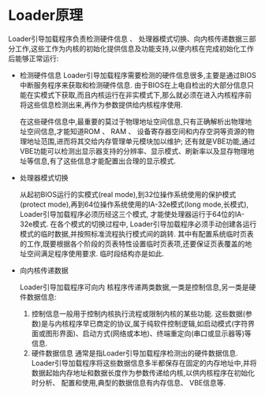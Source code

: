 # Loader原理
Loader引导加载程序负责检测硬件信息 、 处理器模式切换、向内核传递数据三部分工作,这些工作为内核的初始化提供信息及功能支持,以便内核在完成初始化工作后能够正常运行:

- 检测硬件信息
    Loader引导加载程序需要检测的硬件信息很多,主要是通过BIOS 中断服务程序来获取和检测硬件信息. 由于BIOS在上电自检出的大部分信息只能在实模式下获取,而且内核运行在非实模式下,那么就必须在进入内核程序前将这些信息检测出来,再作为参数提供给内核程序使用.
    
    在这些硬件信息中,最重要的莫过于物理地址空间信息,只有正确解析出物理地址空间信息,才能知道ROM 、 RAM 、 设备寄存器空间和内存空洞等资源的物理地址范围,进而将其交给内存管理单元模块加以维护; 还有就是VBE功能,通过VBE功能可以检测出显示器支持的分辨率、显示模式、刷新率以及显存物理地址等信息,有了这些信息才能配置出合理的显示模式.
- 处理器模式切换

    从起初BIOS运行的实模式(real mode),到32位操作系统使用的保护模式(protect mode),再到64位操作系统使用的IA-32e模式(long mode,长模式), Loader引导加载程序必须历经这三个模式, 才能使处理器运行于64位的IA-32e模式. 在各个模式的切换过程中, Loader引导加载程序必须手动创建各运行模式的临时数据,并按照标准流程执行模式间的跳转. 其中有配置系统临时页表的工作,既要根据各个阶段的页表特性设置临时页表项,还要保证页表覆盖的地址空间满足程序使用要求. 临时段结构亦是如此.
- 向内核传递数据

    Loader引导加载程序可向内 核程序传递两类数据,一类是控制信息,另一类是硬件数据信息:
    1. 控制信息一般用于控制内核执行流程或限制内核的某些功能. 这些数据(参数)是与内核程序早已商定的协议,属于纯软件控制逻辑,如启动模式(字符界面或图形界面)、启动方式(网络或本地)、终端重定向(串口或显示器等)等信息.
    1. 硬件数据信息 通常是指Loader引导加载程序检测出的硬件数据信息. Loader引导加载程序将这些数据信息多半都保存在固定的内存地址中,并将数据起始内存地址和数据长度作为参数传递给内核,以供内核程序在初始化时分析、 配置和使用,典型的数据信息有内存信息、 VBE信息等.